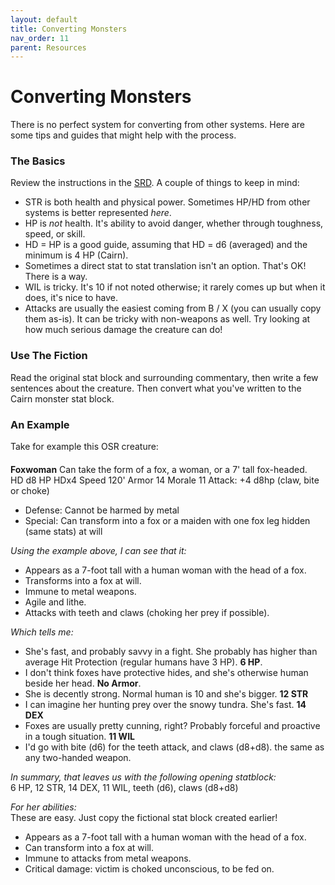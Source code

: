```yaml
---
layout: default
title: Converting Monsters
nav_order: 11
parent: Resources
---
```


# Converting Monsters

There is no perfect system for converting from other systems. Here are some tips and guides that might help with the process.

### The Basics
Review the instructions in the [SRD](https://cairnrpg.com/cairn-srd/#creating-monsters). A couple of things to keep in mind:
- STR is both health and physical power. Sometimes HP/HD from other systems is better represented _here_.
- HP is _not_ health. It's ability to avoid danger, whether through toughness, speed, or skill.
- HD = HP is a good guide, assuming that HD = d6 (averaged) and the minimum is 4 HP (Cairn).
- Sometimes a direct stat to stat translation isn't an option. That's OK! There is a way.
- WIL is tricky. It's 10 if not noted otherwise; it rarely comes up but when it does, it's nice to have.
- Attacks are usually the easiest coming from B / X (you can usually copy them as-is). It can be tricky with non-weapons as well. Try looking at how much serious damage the creature can do! 

### Use The Fiction
Read the original stat block and surrounding commentary, then write a few sentences about the creature. Then convert what you've written to the Cairn monster stat block.

### An Example
Take for example this OSR creature:

####
**Foxwoman**
Can take the form of a fox, a woman, or a 7' tall fox-headed.  
HD d8 HP HDx4 Speed 120' Armor 14 Morale 11 Attack: +4 d8hp (claw, bite or choke)
- Defense: Cannot be harmed by metal
- Special: Can transform into a fox or a maiden with one fox leg hidden (same stats) at will

_Using the example above, I can see that it:_  
- Appears as a 7-foot tall with a human woman with the head of a fox.
- Transforms into a fox at will.
- Immune to metal weapons.
- Agile and lithe.
- Attacks with teeth and claws (choking her prey if possible).

_Which tells me:_
- She's fast, and probably savvy in a fight. She probably has higher than average Hit Protection (regular humans have 3 HP). **6 HP**.
- I don't think foxes have protective hides, and she's otherwise human beside her head. **No Armor**.
- She is decently strong. Normal human is 10 and she's bigger. **12 STR**
- I can imagine her hunting prey over the snowy tundra. She's fast. **14 DEX**
- Foxes are usually pretty cunning, right? Probably forceful and proactive in a tough situation. **11 WIL**
- I'd go with bite (d6) for the teeth attack, and claws (d8+d8). the same as any two-handed weapon.

_In summary, that leaves us with the following opening statblock:_  
6 HP, 12 STR, 14 DEX, 11 WIL, teeth (d6), claws (d8+d8)

_For her abilities:_  
These are easy. Just copy the fictional stat block created earlier!
- Appears as a 7-foot tall with a human woman with the head of a fox.
- Can transform into a fox at will.
- Immune to attacks from metal weapons.
- Critical damage: victim is choked unconscious, to be fed on.
